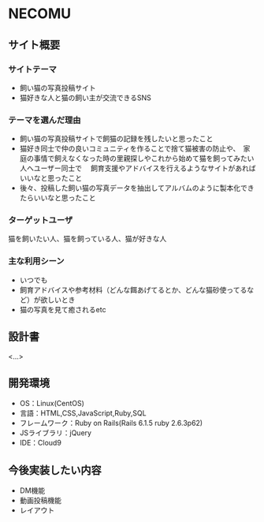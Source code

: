 # NECOMU

## サイト概要

### サイトテーマ
- 飼い猫の写真投稿サイト
- 猫好きな人と猫の飼い主が交流できるSNS

### テーマを選んだ理由
- 飼い猫の写真投稿サイトで飼猫の記録を残したいと思ったこと
- 猫好き同士で仲の良いコミュニティを作ることで捨て猫被害の防止や、　家庭の事情で飼えなくなった時の里親探しやこれから始めて猫を飼ってみたい人へユーザー同士で
　飼育支援やアドバイスを行えるようなサイトがあればいいなと思ったこと
- 後々、投稿した飼い猫の写真データを抽出してアルバムのように製本化できたらいいなと思ったこと


### ターゲットユーザ
猫を飼いたい人、猫を飼っている人、猫が好きな人

### 主な利用シーン
- いつでも
- 飼育アドバイスや参考材料（どんな餌あげてるとか、どんな猫砂使ってるなど）が欲しいとき
- 猫の写真を見て癒されるetc


## 設計書
<...>


## 開発環境
- OS：Linux(CentOS)
- 言語：HTML,CSS,JavaScript,Ruby,SQL
- フレームワーク：Ruby on Rails(Rails 6.1.5 ruby 2.6.3p62)
- JSライブラリ：jQuery
- IDE：Cloud9


## 今後実装したい内容
- DM機能
- 動画投稿機能
- レイアウト
